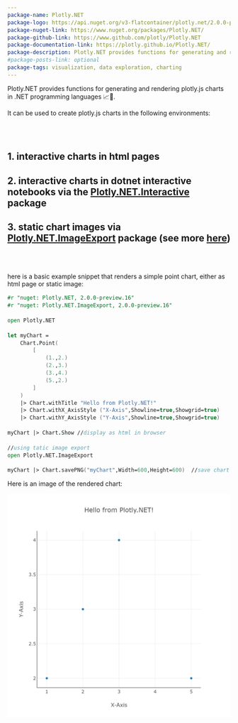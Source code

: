 ```yaml
---
package-name: Plotly.NET
package-logo: https://api.nuget.org/v3-flatcontainer/plotly.net/2.0.0-preview.16/icon
package-nuget-link: https://www.nuget.org/packages/Plotly.NET/
package-github-link: https://www.github.com/plotly/Plotly.NET
package-documentation-link: https://plotly.github.io/Plotly.NET/
package-description: Plotly.NET provides functions for generating and rendering plotly.js charts in .NET programming languages 📈🚀.
#package-posts-link: optional
package-tags: visualization, data exploration, charting
---
```


Plotly.NET provides functions for generating and rendering plotly.js charts in .NET programming languages 📈🚀.

It can be used to create plotly.js charts in the following environments:

<br></br>

## 1. **interactive charts in html pages**

## 2. **interactive charts in dotnet interactive notebooks via the [Plotly.NET.Interactive](https://www.nuget.org/packages/Plotly.NET.Interactive/) package**

## 3. **static chart images via [Plotly.NET.ImageExport](https://www.nuget.org/packages/Plotly.NET.ImageExport/) package (see more [here](https://plotly.net/0_1_image-export.html))**

<br></br>

here is a basic example snippet that renders a simple point chart, either as html page or static image:

```fsharp
#r "nuget: Plotly.NET, 2.0.0-preview.16"
#r "nuget: Plotly.NET.ImageExport, 2.0.0-preview.16"

open Plotly.NET

let myChart = 
    Chart.Point(
        [
            (1.,2.)
            (2.,3.)
            (3.,4.)
            (5.,2.)
        ]
    )
    |> Chart.withTitle "Hello from Plotly.NET!"
    |> Chart.withX_AxisStyle ("X-Axis",Showline=true,Showgrid=true)
    |> Chart.withY_AxisStyle ("Y-Axis",Showline=true,Showgrid=true)

myChart |> Chart.Show //display as html in browser 

//using tatic image export
open Plotly.NET.ImageExport

myChart |> Chart.savePNG("myChart",Width=600,Height=600)  //save chart as static png with 600x600 px
```

Here is an image of the rendered chart:

![](/images/myChart.png)